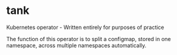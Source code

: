 # tank
Kubernetes operator - Written entirely for purposes of practice

The function of this operator is to split a configmap, stored in one namespace,
across multiple namespaces automatically.